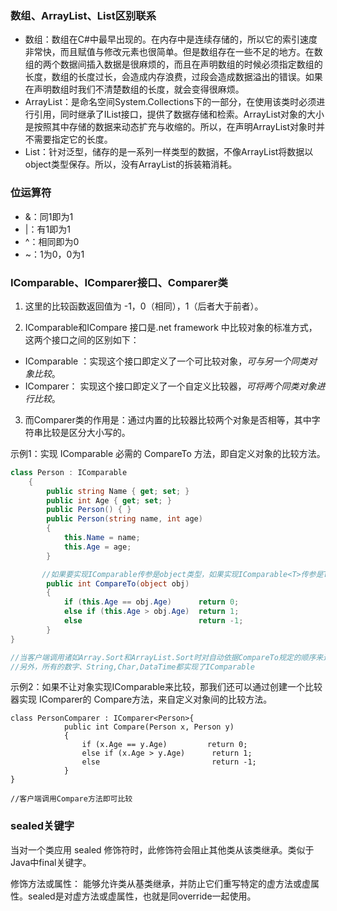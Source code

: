 ### 数组、ArrayList、List区别联系

- 数组：数组在C#中最早出现的。在内存中是连续存储的，所以它的索引速度非常快，而且赋值与修改元素也很简单。但是数组存在一些不足的地方。在数组的两个数据间插入数据是很麻烦的，而且在声明数组的时候必须指定数组的长度，数组的长度过长，会造成内存浪费，过段会造成数据溢出的错误。如果在声明数组时我们不清楚数组的长度，就会变得很麻烦。
- ArrayList：是命名空间System.Collections下的一部分，在使用该类时必须进行引用，同时继承了IList接口，提供了数据存储和检索。ArrayList对象的大小是按照其中存储的数据来动态扩充与收缩的。所以，在声明ArrayList对象时并不需要指定它的长度。
- List：针对泛型，储存的是一系列一样类型的数据，不像ArrayList将数据以object类型保存。所以，没有ArrayList的拆装箱消耗。

### 位运算符

- &：同1即为1
- |：有1即为1
- ^：相同即为0
- ~：1为0，0为1

### IComparable、IComparer接口、Comparer类

1. 这里的比较函数返回值为 -1，0（相同），1（后者大于前者）。

2. IComparable和ICompare 接口是.net framework 中比较对象的标准方式，这两个接口之间的区别如下：

- IComparable ：实现这个接口即定义了一个可比较对象，*可与另一个同类对象比较*。
- IComparer： 实现这个接口即定义了一个自定义比较器，*可将两个同类对象进行比较*。

3. 而Comparer类的作用是：通过内置的比较器比较两个对象是否相等，其中字符串比较是区分大小写的。

示例1：实现 IComparable 必需的 CompareTo 方法，即自定义对象的比较方法。

```C#
class Person : IComparable
    {
        public string Name { get; set; }
        public int Age { get; set; }
        public Person() { }
        public Person(string name, int age) 
        { 
            this.Name = name; 
            this.Age = age; 
        }

	   //如果要实现IComparable传参是object类型，如果实现IComparable<T>传参是T类型
        public int CompareTo(object obj) 
        {
            if (this.Age == obj.Age)      return 0;
            else if (this.Age > obj.Age)  return 1;
            else                          return -1;
        }
}

//当客户端调用诸如Array.Sort和ArrayList.Sort时对自动依据CompareTo规定的顺序来进行排序。
//另外，所有的数字、String,Char,DataTime都实现了IComparable
```

示例2：如果不让对象实现IComparable来比较，那我们还可以通过创建一个比较器实现 IComparer的 Compare方法，来自定义对象间的比较方法。

```
class PersonComparer : IComparer<Person>{
            public int Compare(Person x, Person y)
            {
                if (x.Age == y.Age)			return 0;
                else if (x.Age > y.Age)      return 1;
                else                         return -1;
            }
}

//客户端调用Compare方法即可比较
```

### sealed关键字

当对一个类应用 sealed 修饰符时，此修饰符会阻止其他类从该类继承。类似于Java中final关键字。

修饰方法或属性： 能够允许类从基类继承，并防止它们重写特定的虚方法或虚属性。sealed是对虚方法或虚属性，也就是同override一起使用。